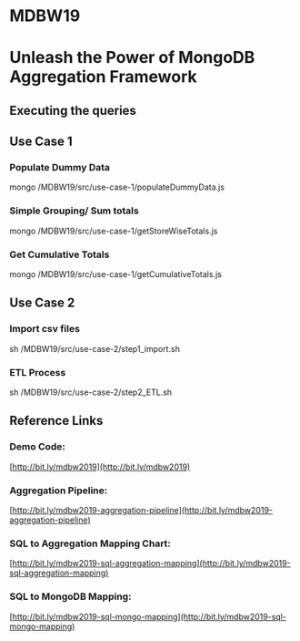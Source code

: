 # MDBW19 
# Unleash the Power of MongoDB Aggregation Framework

## Executing the queries
## Use Case 1
### Populate Dummy Data
mongo /MDBW19/src/use-case-1/populateDummyData.js
### Simple Grouping/ Sum totals
mongo /MDBW19/src/use-case-1/getStoreWiseTotals.js
### Get Cumulative Totals
mongo /MDBW19/src/use-case-1/getCumulativeTotals.js


## Use Case 2
### Import csv files
sh /MDBW19/src/use-case-2/step1_import.sh
### ETL Process
sh /MDBW19/src/use-case-2/step2_ETL.sh

## Reference Links
### Demo Code:
[http://bit.ly/mdbw2019](http://bit.ly/mdbw2019)

### Aggregation Pipeline:
[http://bit.ly/mdbw2019-aggregation-pipeline](http://bit.ly/mdbw2019-aggregation-pipeline)

### SQL to Aggregation Mapping Chart:
[http://bit.ly/mdbw2019-sql-aggregation-mapping](http://bit.ly/mdbw2019-sql-aggregation-mapping)

### SQL to MongoDB Mapping:
[http://bit.ly/mdbw2019-sql-mongo-mapping](http://bit.ly/mdbw2019-sql-mongo-mapping)


